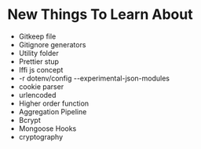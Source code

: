 # New Things To Learn About

- Gitkeep file
- Gitignore generators
- Utility folder
- Prettier stup
- Iffi js concept
- -r dotenv/config --experimental-json-modules
- cookie parser
- urlencoded
- Higher order function
- Aggregation Pipeline
- Bcrypt
- Mongoose Hooks
- cryptography